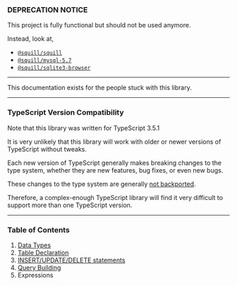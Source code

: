 ### DEPRECATION NOTICE

This project is fully functional but should not be used anymore.

Instead, look at,

+ [`@squill/squill`](https://github.com/AnyhowStep/tsql)
+ [`@squill/mysql-5.7`](https://github.com/AnyhowStep/tsql-mysql-5.7)
+ [`@squill/sqlite3-browser`](https://github.com/anyhowstep/tsql-sqlite3-browser)

-----

This documentation exists for the people stuck with this library.

-----

### TypeScript Version Compatibility

Note that this library was written for TypeScript 3.5.1

It is very unlikely that this library will work with older or newer versions of TypeScript
without tweaks.

Each new version of TypeScript generally makes breaking changes to the type system,
whether they are new features, bug fixes, or even new bugs.

These changes to the type system are generally [not backported](https://github.com/microsoft/TypeScript/issues/38237).

Therefore, a complex-enough TypeScript library will find it very difficult to support more than one TypeScript version.

-----

### Table of Contents

1. [Data Types](data-types/README.md)
1. [Table Declaration](table-declaration/README.md)
1. [INSERT/UPDATE/DELETE statements](insert-update-delete-statements/README.md)
1. [Query Building](query-building/README.md)
1. Expressions